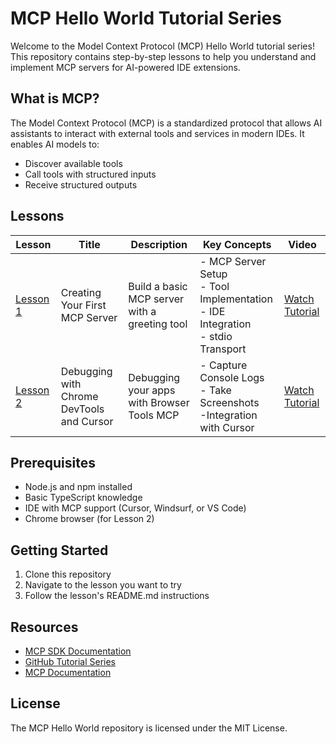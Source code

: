 # MCP Hello World Tutorial Series

Welcome to the Model Context Protocol (MCP) Hello World tutorial series! This repository contains step-by-step lessons to help you understand and implement MCP servers for AI-powered IDE extensions.

## What is MCP?

The Model Context Protocol (MCP) is a standardized protocol that allows AI assistants to interact with external tools and services in modern IDEs. It enables AI models to:
- Discover available tools
- Call tools with structured inputs
- Receive structured outputs

## Lessons

| Lesson | Title | Description | Key Concepts | Video |
|--------|-------|-------------|--------------|-------|
| [Lesson 1](./lesson1/) | Creating Your First MCP Server | Build a basic MCP server with a greeting tool | - MCP Server Setup<br>- Tool Implementation<br>- IDE Integration<br>- stdio Transport | [Watch Tutorial](https://www.youtube.com/watch?v=rcjdfhhb6ZU) |
| [Lesson 2](./lesson2/) | Debugging with Chrome DevTools and Cursor |Debugging your apps with Browser Tools MCP | - Capture Console Logs <br>- Take Screenshots<br>-Integration with Cursor | [Watch Tutorial](https://www.youtube.com/watch?v=g08kmknV5Sg) |

## Prerequisites

- Node.js and npm installed
- Basic TypeScript knowledge
- IDE with MCP support (Cursor, Windsurf, or VS Code)
- Chrome browser (for Lesson 2)

## Getting Started

1. Clone this repository
2. Navigate to the lesson you want to try
3. Follow the lesson's README.md instructions

## Resources

- [MCP SDK Documentation](https://github.com/modelcontextprotocol/sdk)
- [GitHub Tutorial Series](https://github.com/modelcontextprotocol/tutorial)
- [MCP Documentation](https://modelcontextprotocol.ai/)

## License

The MCP Hello World repository is licensed under the MIT License.
